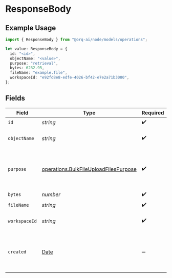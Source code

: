 # ResponseBody

## Example Usage

```typescript
import { ResponseBody } from "@orq-ai/node/models/operations";

let value: ResponseBody = {
  id: "<id>",
  objectName: "<value>",
  purpose: "retrieval",
  bytes: 6232.95,
  fileName: "example.file",
  workspaceId: "e92fd8e8-edfe-4026-bf42-e7e2a71b3000",
};
```

## Fields

| Field                                                                                          | Type                                                                                           | Required                                                                                       | Description                                                                                    |
| ---------------------------------------------------------------------------------------------- | ---------------------------------------------------------------------------------------------- | ---------------------------------------------------------------------------------------------- | ---------------------------------------------------------------------------------------------- |
| `id`                                                                                           | *string*                                                                                       | :heavy_check_mark:                                                                             | N/A                                                                                            |
| `objectName`                                                                                   | *string*                                                                                       | :heavy_check_mark:                                                                             | path to the file in the storage                                                                |
| `purpose`                                                                                      | [operations.BulkFileUploadFilesPurpose](../../models/operations/bulkfileuploadfilespurpose.md) | :heavy_check_mark:                                                                             | The intended purpose of the uploaded file.                                                     |
| `bytes`                                                                                        | *number*                                                                                       | :heavy_check_mark:                                                                             | N/A                                                                                            |
| `fileName`                                                                                     | *string*                                                                                       | :heavy_check_mark:                                                                             | N/A                                                                                            |
| `workspaceId`                                                                                  | *string*                                                                                       | :heavy_check_mark:                                                                             | The id of the resource                                                                         |
| `created`                                                                                      | [Date](https://developer.mozilla.org/en-US/docs/Web/JavaScript/Reference/Global_Objects/Date)  | :heavy_minus_sign:                                                                             | The date and time the resource was created                                                     |